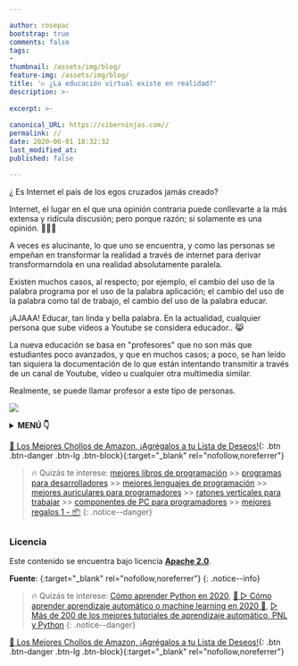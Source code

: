 ```yaml
---

author: rosepac
bootstrap: true
comments: false
tags:
- 
thumbnail: /assets/img/blog/
feature-img: /assets/img/blog/
title: '▷ ¿La educación virtual existe en realidad?'
description: >-
  
excerpt: >-
  
canonical_URL: https://ciberninjas.com//
permalink: //
date: 2020-06-01 18:32:32
last_modified_at: 
published: false

---
```


¿ Es Internet el país de los egos cruzados jamás creado?

Internet, el lugar en el que una opinión contraria puede conllevarte a la más extensa y ridícula discusión; pero porque razón; si solamente es una opinión. 🎉🎉🎉

A veces es alucinante, lo que uno se encuentra, y como las personas se empeñan en transformar la realidad a través de internet para derivar transformarndola en una realidad absolutamente paralela.

Existen muchos casos, al respecto; por ejemplo, el cambio del uso de la palabra programa por el uso de la palabra aplicación; el cambio del uso de la palabra como tal de trabajo, el cambio del uso de la palabra educar.

¡AJAAA! Educar, tan linda y bella palabra. En la actualidad, cualquier persona que sube vídeos a Youtube se considera educador.. 😹

La nueva educación se basa en "profesores" que no son más que estudiantes poco avanzados, y que en muchos casos; a poco, se han leído tan siquiera la documentación de lo que están intentando transmitir a través de un canal de Youtube, vídeo u cualquier otra multimedia similar.

Realmente, se puede llamar profesor a este tipo de personas. 

![](/assets/img/ "")

<details>
<summary><strong>MENÚ 👇</strong><span><a name="menu"></a></span></summary>
<nav class="menu">
  <ol>
    <li><a href="/mejores-sistemas-operativos-para-hackear/"></a></li>
    <li><a href="/mejores-sistemas-operativos-para-hackear/"></a></li>
  </ol>
</nav>
</details>

[🛒 Los Mejores Chollos de Amazon, ¡Agrégalos a tu Lista de Deseos!](https://www.amazon.es/shop/cibercursos "Los Mejores Chollos de Amazon, Ofertas Flash, Black Monday y Amazon Prime Day"){: .btn .btn-danger .btn-lg .btn-block}{:target="_blank" rel="nofollow,noreferrer"}

> 🔥 Quizás te interese: [mejores libros de programación](/programar/) >> [programas para desarrolladores](/mejores-sistemas-operativos-para-hackear/) >> [mejores lenguajes de programación](/15-mejores-lenguajes-programacion/) >> [mejores auriculares para programadores](/auriculares-dise%C3%B1o/) >> [ratones verticales para trabajar](/teclados-ratones-dise%C3%B1o/) >> [componentes de PC para programadores](/ordenadores-componentes/) >> [mejores regalos 1 - 📦](/black-friday-amazon/)
{: .notice--danger}

## 

<!-- contenido -->

## 

<!-- contenido -->

### Licencia

Este contenido se encuentra bajo licencia **[Apache 2.0](https://es.wikipedia.org/wiki/Apache_License "Licencia Apache 2.0")**.

**Fuente**\: []( ""){:target="_blank" rel="nofollow,noreferrer"}
{: .notice--info}

> 🔥 Quizás te interese: [Cómo aprender Python en 2020](/python/), [🥇 ▷ Cómo aprender aprendizaje automático o machine learning en 2020 🤖](/que-aprender-sobre-machine-learning-2020/), [▷ Más de 200 de los mejores tutoriales de aprendizaje automático, PNL y Python](/aprendizaje-automatico-cursos-ingles/)
{: .notice--danger}

[🛒 Los Mejores Chollos de Amazon, ¡Agrégalos a tu Lista de Deseos!](https://www.amazon.es/shop/cibercursos "Los Mejores Chollos de Amazon, Ofertas Flash, Black Monday y Amazon Prime Day"){: .btn .btn-danger .btn-lg .btn-block}{:target="_blank" rel="nofollow,noreferrer"}

